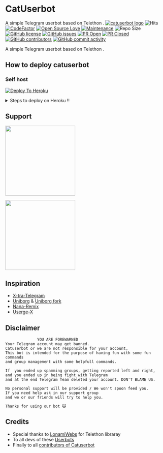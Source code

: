# CatUserbot
A simple Telegram userbot based on Telethon .
[![catuserbot logo](https://telegra.ph/file/5fe7a595eb22e33d3cf88.jpg)](https://dashboard.heroku.com/new?button-url=https%3A%2F%2Fgithub.com%2Fsandy1709%2Fcatuserbot%2Ftree%2Fbugs&template=https%3A%2F%2Fgithub.com%2Fsandy1709%2Fcatuserbot)
![Hits](https://hitcounter.pythonanywhere.com/count/tag.svg?url=https%3A%2F%2Fgithub.com%2FJisan09%2Fcatuserbot)
[![CodeFactor](https://www.codefactor.io/repository/github/Jisan09/catuserbot/badge?&style=flat-square)](https://www.codefactor.io/repository/github/Jisan09/catuserbot)
[![Open Source Love](https://badges.frapsoft.com/os/v2/open-source.png?v=103)](https://github.com/ellerbrock/open-source-badges/)
[![Maintenance](https://img.shields.io/badge/Maintained%3F-yes-green?&style=flat-square)](https://GitHub.com/Jisan09/catuserbot/graphs/commit-activity) 
![Repo Size](https://img.shields.io/github/repo-size/Jisan09/catuserbot?&style=flat-square&logo=github)
[![GitHub license](https://img.shields.io/github/license/Jisan09/catuserbot?&style=flat-square&logo=github)](https://github.com/Jisan09/catuserbot/blob/master/LICENSE)
[![GitHub issues](https://img.shields.io/github/issues/Jisan09/catuserbot?&style=flat-square&logo=github)](https://github.com/Jisan09/catuserbot/issues)
[![PR Open](https://img.shields.io/github/issues-pr/Jisan09/catuserbot?&style=flat-square&logo=github)](https://github.com/Jisan09/catuserbot/pulls)
[![PR Closed](https://img.shields.io/github/issues-pr-closed/Jisan09/catuserbot?&style=flat-square&logo=github)](https://github.com/Jisan09/catuserbot/pulls?q=is:closed)
[![GitHub contributors](https://img.shields.io/github/contributors/sandy1709/catuserbot?&style=flat-square&logo=github)](https://GitHub.com/sandy1709/catuserbot/graphs/contributors/)
[![GitHub commit activity](https://img.shields.io/github/commit-activity/m/Jisan09/catuserbot?&style=flat-square&logo=github)](https://github.com/Jisan09/catuserbot/graphs/commit-activity)



A simple Telegram userbot based on Telethon .

## How to deploy catuserbot
### Self host

[![Deploy To Heroku](https://www.herokucdn.com/deploy/button.svg)](https://dashboard.heroku.com/new?template=https%3A%2F%2Fgithub.com%2FJisan09%2Fcatpack)

  <details>
    <summary>Steps to deploy on Heroku !! </summary>

  #### Get Required values First 

  1) Get App Id and Api Hash from [HERE](https://my.telegram.org) 
  2) Create a bot in [Bot Father](https://t.me/botfather) and get Bot Token
  3) Then Generate stringsession from [Repl](https://generatestringsession.sandeep1709.repl.run/).


  </details>
  
## Support
   <a href="https://t.me/catuserbot17"><img src="https://img.shields.io/badge/Channel%20Support%3F-yes-green?&style=flat-square?&logo=telegram" width=220px></a></p>
   <a href="https://t.me/catuserbot_support"><img src="https://img.shields.io/badge/Group%20Support%3F-yes-green?&style=flat-square?&logo=telegram" width=220px></a></p>
   
## Inspiration
   - [X-tra-Telegram](https://github.com/Dark-Princ3/X-tra-Telegram)
   - [Uniborg](https://github.com/SpEcHiDe/UniBorg) & [Uniborg fork](https://github.com/ravana69/PornHub)
   - [Nana-Remix](https://github.com/pokurt/Nana-Remix)
   - [Userge-X](https://github.com/code-rgb/USERGE-X/)
   
## Disclaimer

```
              YOU ARE FOREWARNED
Your Telegram account may get banned.   
Catuserbot or we are not responsible for your account, 
This bot is intended for the purpose of having fun with some fun commands 
and group management with some helpfull commands.

If  you ended up spamming groups, getting reported left and right, 
and you ended up in being fight with Telegram 
and at the end Telegram Team deleted your account. DON'T BLAME US.

No personal support will be provided / We won't spoon feed you. 
If you need help ask in our support group 
and we or our friends will try to help you.

Thanks for using our bot 😺
```

## Credits
   - Special thanks to [LonamiWebs](https://github.com/LonamiWebs/Telethon/) for Telethon libraray
   - To all devs of these [Userbots](https://github.com/sandy1709/catuserbot/tree/bugs#inspiration)
   - Finally to all [contributors of Catuserbot](https://github.com/sandy1709/catuserbot/graphs/contributors)
